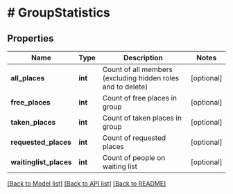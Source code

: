 # # GroupStatistics

## Properties

Name | Type | Description | Notes
------------ | ------------- | ------------- | -------------
**all_places** | **int** | Count of all members (excluding hidden roles and to delete) | [optional]
**free_places** | **int** | Count of free places in group | [optional]
**taken_places** | **int** | Count of taken places in group | [optional]
**requested_places** | **int** | Count of requested places | [optional]
**waitinglist_places** | **int** | Count of people on waiting list | [optional]

[[Back to Model list]](../../README.md#models) [[Back to API list]](../../README.md#endpoints) [[Back to README]](../../README.md)
